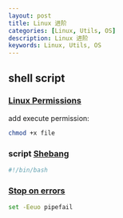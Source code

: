 ```yaml
---
layout: post
title: Linux 进阶
categories: [Linux, Utils, OS]
description: Linux 进阶
keywords: Linux, Utils, OS
---
```


## shell script

### [Linux Permissions](https://www.guru99.com/file-permissions.html)

add execute permission:

```sh
chmod +x file
```

### script [Shebang](https://en.wikipedia.org/wiki/Shebang_(Unix))

```sh
#!/bin/bash
```

### [Stop on errors](https://vaneyckt.io/posts/safer_bash_scripts_with_set_euxo_pipefail/)

```sh
set -Eeuo pipefail
```